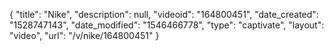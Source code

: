 {
    "title": "Nike",
    "description": null,
    "videoid": "164800451",
    "date_created": "1528747143",
    "date_modified": "1546466778",
    "type": "captivate",
    "layout": "video",
    "url": "\/v\/nike\/164800451"
}